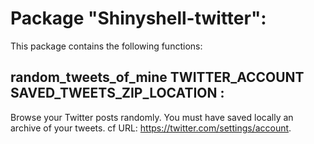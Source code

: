 # Package "Shinyshell-twitter":

This package contains the following functions:


## random_tweets_of_mine TWITTER_ACCOUNT SAVED_TWEETS_ZIP_LOCATION :

Browse your Twitter posts randomly.
You must have saved locally an archive of your tweets. cf URL: https://twitter.com/settings/account.

